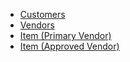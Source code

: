 
- [Customers](./ms-sql-scripts/customer.sql)
- [Vendors](./ms-sql-scripts/vendor.sql)
- [Item (Primary Vendor)](./ms-sql-scripts/item-primary-vendor.sql)
- [Item (Approved Vendor)](./ms-sql-scripts/item-approved-vendor.sql)
